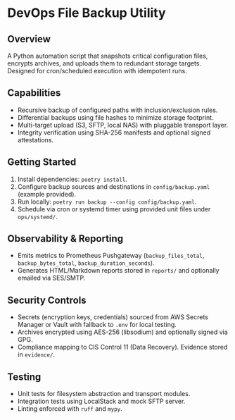 # DevOps File Backup Utility

## Overview
A Python automation script that snapshots critical configuration files, encrypts archives, and uploads them to redundant storage targets. Designed for cron/scheduled execution with idempotent runs.

## Capabilities
- Recursive backup of configured paths with inclusion/exclusion rules.
- Differential backups using file hashes to minimize storage footprint.
- Multi-target upload (S3, SFTP, local NAS) with pluggable transport layer.
- Integrity verification using SHA-256 manifests and optional signed attestations.

## Getting Started
1. Install dependencies: `poetry install`.
2. Configure backup sources and destinations in `config/backup.yaml` (example provided).
3. Run locally: `poetry run backup --config config/backup.yaml`.
4. Schedule via cron or systemd timer using provided unit files under `ops/systemd/`.

## Observability & Reporting
- Emits metrics to Prometheus Pushgateway (`backup_files_total`, `backup_bytes_total`, `backup_duration_seconds`).
- Generates HTML/Markdown reports stored in `reports/` and optionally emailed via SES/SMTP.

## Security Controls
- Secrets (encryption keys, credentials) sourced from AWS Secrets Manager or Vault with fallback to `.env` for local testing.
- Archives encrypted using AES-256 (libsodium) and optionally signed via GPG.
- Compliance mapping to CIS Control 11 (Data Recovery). Evidence stored in `evidence/`.

## Testing
- Unit tests for filesystem abstraction and transport modules.
- Integration tests using LocalStack and mock SFTP server.
- Linting enforced with `ruff` and `mypy`.

